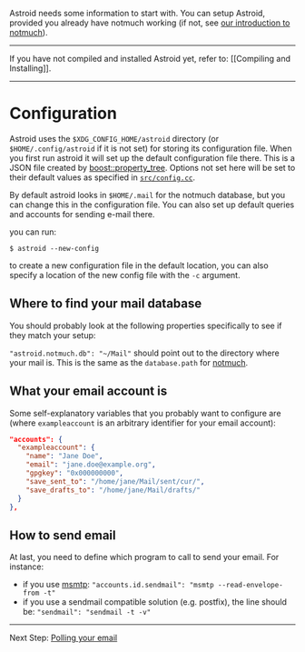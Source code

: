 Astroid needs some information to start with. You can setup Astroid, provided you already have notmuch working (if not, see [our introduction to notmuch][notmuchintro]).

***

If you have not compiled and installed Astroid yet, refer to: [[Compiling and Installing]].

***

# Configuration

Astroid uses the `$XDG_CONFIG_HOME/astroid` directory (or `$HOME/.config/astroid` if it is not set) for storing its configuration file. When you first run astroid it will set up the default configuration file there. This is a JSON file created by [boost::property_tree]. Options not set here will be set to their default values as specified in [`src/config.cc`](https://github.com/gauteh/astroid/blob/master/src/config.cc#L78).

[boost::property_tree]: http://www.boost.org/doc/libs/1_56_0/doc/html/property_tree.html


By default astroid looks in `$HOME/.mail` for the notmuch database, but you can change this in the configuration file. You can also set up default queries and accounts for sending e-mail there.

you can run:

` $ astroid --new-config `

to create a new configuration file in the default location, you can also specify a location of the new config file with the `-c` argument.


## Where to find your mail database

You should probably look at the following properties specifically to see if they match your setup:

`"astroid.notmuch.db": "~/Mail"` should point out to the directory where your mail is. This is the same as the `database.path` for [notmuch][notmuchintro].

## What your email account is

Some self-explanatory variables that you probably want to configure are (where `exampleaccount` is an arbitrary identifier for your email account):

```json
"accounts": {
  "exampleaccount": {
    "name": "Jane Doe",
    "email": "jane.doe@example.org",
    "gpgkey": "0x000000000",
    "save_sent_to": "/home/jane/Mail/sent/cur/",
    "save_drafts_to": "/home/jane/Mail/drafts/"
  }
},
```

## How to send email

At last, you need to define which program to call to send your email. For instance:

* if you use [msmtp](http://msmtp.sourceforge.net/): `"accounts.id.sendmail": "msmtp --read-envelope-from -t"` 
* if you use a sendmail compatible solution (e.g. postfix), the line should be: `"sendmail": "sendmail -t -v"`

[notmuchintro]: ./Introduction-to-notmuch

------------------

Next Step: [Polling your email](./Polling)